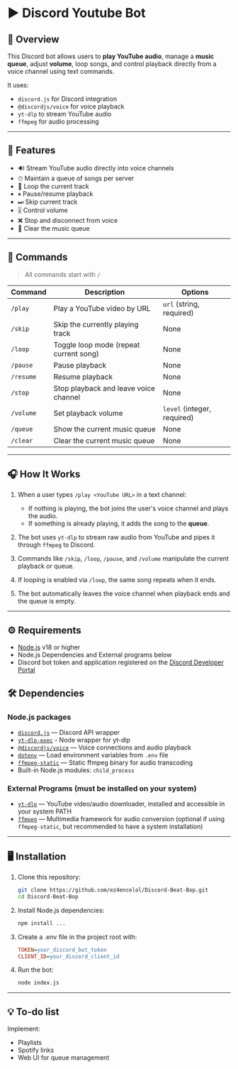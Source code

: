 # ▶️ Discord Youtube Bot

## 📌 Overview

This Discord bot allows users to **play YouTube audio**, manage a **music queue**, adjust **volume**, loop songs, and control playback directly from a voice channel using text commands.

It uses:
- `discord.js` for Discord integration
- `@discordjs/voice` for voice playback
- `yt-dlp` to stream YouTube audio
- `ffmpeg` for audio processing

---

## 🚀 Features

- 🔊 Stream YouTube audio directly into voice channels
- ⏱ Maintain a queue of songs per server
- 🔁 Loop the current track
- ⏸ Pause/resume playback
- ⏭ Skip current track
- 🎚 Control volume
- ❌ Stop and disconnect from voice
- 🧹 Clear the music queue

---

## 💬 Commands

> All commands start with `/`

| Command   | Description                            | Options                     |
| --------- | -------------------------------------- | --------------------------- |
| `/play`   | Play a YouTube video by URL            | `url` (string, required)    |
| `/skip`   | Skip the currently playing track       | None                        |
| `/loop`   | Toggle loop mode (repeat current song) | None                        |
| `/pause`  | Pause playback                         | None                        |
| `/resume` | Resume playback                        | None                        |
| `/stop`   | Stop playback and leave voice channel  | None                        |
| `/volume` | Set playback volume                    | `level` (integer, required) |
| `/queue`  | Show the current music queue           | None                        |
| `/clear`  | Clear the current music queue          | None                        |


---

## 🎧 How It Works

1. When a user types `/play <YouTube URL>` in a text channel:
   - If nothing is playing, the bot joins the user's voice channel and plays the audio.
   - If something is already playing, it adds the song to the **queue**.

2. The bot uses `yt-dlp` to stream raw audio from YouTube and pipes it through `ffmpeg` to Discord.

3. Commands like `/skip`, `/loop`, `/pause`, and `/volume` manipulate the current playback or queue.

4. If looping is enabled via `/loop`, the same song repeats when it ends.

5. The bot automatically leaves the voice channel when playback ends and the queue is empty.

---

## ⚙️ Requirements

- [Node.js](https://nodejs.org/en/) v18 or higher
- Node.js Dependencies and External programs below
- Discord bot token and application registered on the [Discord Developer Portal](https://discord.com/developers/applications)
  

## 🛠 Dependencies

### Node.js packages

- [`discord.js`](https://discord.js.org/) — Discord API wrapper
- [`yt-dlp-exec`](https://github.com/Marinos33/yt-dlp-exec) - Node wrapper for yt-dlp
- [`@discordjs/voice`](https://discord.js.org/#/docs/voice/main/general/welcome) — Voice connections and audio playback  
- [`dotenv`](https://www.npmjs.com/package/dotenv) — Load environment variables from `.env` file  
- [`ffmpeg-static`](https://www.npmjs.com/package/ffmpeg-static) — Static ffmpeg binary for audio transcoding  
- Built-in Node.js modules: `child_process`

### External Programs (must be installed on your system)

- [`yt-dlp`](https://github.com/yt-dlp/yt-dlp) — YouTube video/audio downloader, installed and accessible in your system PATH
- [`ffmpeg`](https://ffmpeg.org/) — Multimedia framework for audio conversion (optional if using `ffmpeg-static`, but recommended to have a system installation)

---

## 🖥️ Installation

1. Clone this repository:

   ```bash
   git clone https://github.com/ez4encelol/Discord-Beat-Bop.git
   cd Discord-Beat-Bop
   ```
2. Install Node.js dependencies:
   ```bash
   npm install ...
   ```
3. Create a .env file in the project root with:
   ```ini
   TOKEN=your_discord_bot_token
   CLIENT_ID=your_discord_client_id
   ```
4. Run the bot:
   ```bash
   node index.js
   ```
---

## 💡 To-do list

Implement:
  - Playlists
  - Spotify links
  - Web UI for queue management

